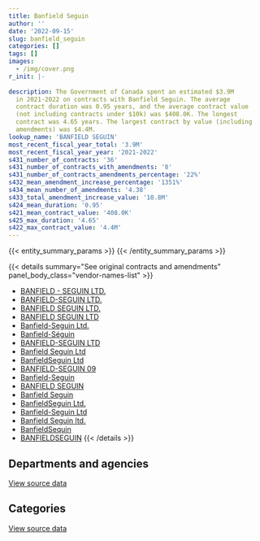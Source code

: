 ```yaml
---
title: Banfield Seguin
author: ''
date: '2022-09-15'
slug: banfield_seguin
categories: []
tags: []
images:
  - /img/cover.png
r_init: |-
  
description: The Government of Canada spent an estimated $3.9M
  in 2021-2022 on contracts with Banfield Seguin. The average
  contract duration was 0.95 years, and the average contract value
  (not including contracts under $10k) was $408.0K. The longest
  contract was 4.65 years. The largest contract by value (including
  amendments) was $4.4M.
lookup_name: 'BANFIELD SEGUIN'
most_recent_fiscal_year_total: '3.9M'
most_recent_fiscal_year_year: '2021-2022'
s431_number_of_contracts: '36'
s431_number_of_contracts_with_amendments: '8'
s431_number_of_contracts_amendments_percentage: '22%'
s432_mean_amendment_increase_percentage: '1351%'
s434_mean_number_of_amendments: '4.38'
s433_total_amendment_increase_value: '10.8M'
s424_mean_duration: '0.95'
s421_mean_contract_value: '408.0K'
s425_max_duration: '4.65'
s422_max_contract_value: '4.4M'
---
```


<script src="/rmarkdown-libs/htmlwidgets/htmlwidgets.js"></script>
<link href="/rmarkdown-libs/datatables-css/datatables-crosstalk.css" rel="stylesheet" />
<script src="/rmarkdown-libs/datatables-binding/datatables.js"></script>
<script src="/rmarkdown-libs/jquery/jquery-3.6.0.min.js"></script>
<link href="/rmarkdown-libs/dt-core-bootstrap/css/dataTables.bootstrap.min.css" rel="stylesheet" />
<link href="/rmarkdown-libs/dt-core-bootstrap/css/dataTables.bootstrap.extra.css" rel="stylesheet" />
<script src="/rmarkdown-libs/dt-core-bootstrap/js/jquery.dataTables.min.js"></script>
<script src="/rmarkdown-libs/dt-core-bootstrap/js/dataTables.bootstrap.min.js"></script>
<link href="/rmarkdown-libs/crosstalk/css/crosstalk.min.css" rel="stylesheet" />
<script src="/rmarkdown-libs/crosstalk/js/crosstalk.min.js"></script>
<script src="/rmarkdown-libs/htmlwidgets/htmlwidgets.js"></script>
<link href="/rmarkdown-libs/datatables-css/datatables-crosstalk.css" rel="stylesheet" />
<script src="/rmarkdown-libs/datatables-binding/datatables.js"></script>
<script src="/rmarkdown-libs/jquery/jquery-3.6.0.min.js"></script>
<link href="/rmarkdown-libs/dt-core-bootstrap/css/dataTables.bootstrap.min.css" rel="stylesheet" />
<link href="/rmarkdown-libs/dt-core-bootstrap/css/dataTables.bootstrap.extra.css" rel="stylesheet" />
<script src="/rmarkdown-libs/dt-core-bootstrap/js/jquery.dataTables.min.js"></script>
<script src="/rmarkdown-libs/dt-core-bootstrap/js/dataTables.bootstrap.min.js"></script>
<link href="/rmarkdown-libs/crosstalk/css/crosstalk.min.css" rel="stylesheet" />
<script src="/rmarkdown-libs/crosstalk/js/crosstalk.min.js"></script>

{{< entity_summary_params >}}
{{< /entity_summary_params >}}

{{< details summary="See original contracts and amendments" panel_body_class="vendor-names-list" >}}
- [BANFIELD - SEGUIN LTD.](https://search.open.canada.ca/en/ct/?sort=contract_value_f%20desc&page=1&search_text=%22BANFIELD%20-%20SEGUIN%20LTD.%22)
- [BANFIELD-SEGUIN LTD.](https://search.open.canada.ca/en/ct/?sort=contract_value_f%20desc&page=1&search_text=%22BANFIELD-SEGUIN%20LTD.%22)
- [BANFIELD SEGUIN LTD.](https://search.open.canada.ca/en/ct/?sort=contract_value_f%20desc&page=1&search_text=%22BANFIELD%20SEGUIN%20LTD.%22)
- [BANFIELD SEGUIN LTD](https://search.open.canada.ca/en/ct/?sort=contract_value_f%20desc&page=1&search_text=%22BANFIELD%20SEGUIN%20LTD%22)
- [Banfield-Seguin Ltd.](https://search.open.canada.ca/en/ct/?sort=contract_value_f%20desc&page=1&search_text=%22Banfield-Seguin%20Ltd.%22)
- [Banfield-Séguin](https://search.open.canada.ca/en/ct/?sort=contract_value_f%20desc&page=1&search_text=%22Banfield-S%c3%a9guin%22)
- [BANFIELD-SEGUIN LTD](https://search.open.canada.ca/en/ct/?sort=contract_value_f%20desc&page=1&search_text=%22BANFIELD-SEGUIN%20LTD%22)
- [Banfield Seguin Ltd](https://search.open.canada.ca/en/ct/?sort=contract_value_f%20desc&page=1&search_text=%22Banfield%20Seguin%20Ltd%22)
- [BanfieldSeguin Ltd](https://search.open.canada.ca/en/ct/?sort=contract_value_f%20desc&page=1&search_text=%22BanfieldSeguin%20Ltd%22)
- [BANFIELD-SEGUIN 09](https://search.open.canada.ca/en/ct/?sort=contract_value_f%20desc&page=1&search_text=%22BANFIELD-SEGUIN%2009%22)
- [Banfield-Seguin](https://search.open.canada.ca/en/ct/?sort=contract_value_f%20desc&page=1&search_text=%22Banfield-Seguin%22)
- [BANFIELD SEGUIN](https://search.open.canada.ca/en/ct/?sort=contract_value_f%20desc&page=1&search_text=%22BANFIELD%20SEGUIN%22)
- [Banfield Seguin](https://search.open.canada.ca/en/ct/?sort=contract_value_f%20desc&page=1&search_text=%22Banfield%20Seguin%22)
- [BanfieldSeguin Ltd.](https://search.open.canada.ca/en/ct/?sort=contract_value_f%20desc&page=1&search_text=%22BanfieldSeguin%20Ltd.%22)
- [Banfield-Seguin Ltd](https://search.open.canada.ca/en/ct/?sort=contract_value_f%20desc&page=1&search_text=%22Banfield-Seguin%20Ltd%22)
- [Banfield Seguin ltd.](https://search.open.canada.ca/en/ct/?sort=contract_value_f%20desc&page=1&search_text=%22Banfield%20Seguin%20ltd.%22)
- [BanfieldSequin](https://search.open.canada.ca/en/ct/?sort=contract_value_f%20desc&page=1&search_text=%22BanfieldSequin%22)
- [BANFIELDSEGUIN](https://search.open.canada.ca/en/ct/?sort=contract_value_f%20desc&page=1&search_text=%22BANFIELDSEGUIN%22)
{{< /details >}}

## Departments and agencies

<div id="htmlwidget-1" style="width:100%;height:auto;" class="datatables html-widget"></div>
<script type="application/json" data-for="htmlwidget-1">{"x":{"style":"bootstrap","filter":"none","vertical":false,"data":[["<a href=\"/departments/cnsc-ccsn/\">Canadian Nuclear Safety Commission<\/a>","<a href=\"/departments/cra-arc/\">Canada Revenue Agency<\/a>","<a href=\"/departments/elections/\">Elections Canada<\/a>","<a href=\"/departments/fin/\">Department of Finance Canada<\/a>","<a href=\"/departments/hc-sc/\">Health Canada<\/a>","<a href=\"/departments/ic/\">Innovation, Science and Economic Development Canada<\/a>","<a href=\"/departments/nrc-cnrc/\">National Research Council Canada<\/a>","<a href=\"/departments/nrcan-rncan/\">Natural Resources Canada<\/a>","<a href=\"/departments/ps-sp/\">Public Safety Canada<\/a>"],[22600,null,null,null,1625363.8,80268.97,9470.63,8549.73,954471.56],[null,4227.81,null,null,18563.19,19521.33,null,52820.57,1966521.43],[7312.63,5800.94,null,28250,646974,24956.05,null,null,2668163.34],[24773.72,null,187294.27,25000,856084.97,161763.02,null,14413.15,2668163.34]],"container":"<table class=\"table table-striped table-hover row-border order-column display\">\n  <thead>\n    <tr>\n      <th>Department<\/th>\n      <th>2018-2019<\/th>\n      <th>2019-2020<\/th>\n      <th>2020-2021<\/th>\n      <th>2021-2022<\/th>\n    <\/tr>\n  <\/thead>\n<\/table>","options":{"order":[[4,"desc"]],"pageLength":10,"autoWidth":true,"columnDefs":[{"targets":1,"render":"function(data, type, row, meta) {\n    return type !== 'display' ? data : DTWidget.formatCurrency(data, \"$\", 2, 3, \",\", \".\", true, null);\n  }"},{"targets":2,"render":"function(data, type, row, meta) {\n    return type !== 'display' ? data : DTWidget.formatCurrency(data, \"$\", 2, 3, \",\", \".\", true, null);\n  }"},{"targets":3,"render":"function(data, type, row, meta) {\n    return type !== 'display' ? data : DTWidget.formatCurrency(data, \"$\", 2, 3, \",\", \".\", true, null);\n  }"},{"targets":4,"render":"function(data, type, row, meta) {\n    return type !== 'display' ? data : DTWidget.formatCurrency(data, \"$\", 2, 3, \",\", \".\", true, null);\n  }"},{"width":"16%","targets":[1,2,3,4]},{"className":"dt-right","targets":[1,2,3,4]}],"orderClasses":false}},"evals":["options.columnDefs.0.render","options.columnDefs.1.render","options.columnDefs.2.render","options.columnDefs.3.render"],"jsHooks":[]}</script>
<p class="text-right">
<a href="https://github.com/GoC-Spending/contracts-data/tree/main/data/out/vendors/banfield_seguin/summary_by_fiscal_year_by_department.csv" class="source-data-link btn btn-link">View source data</a>
</p>

## Categories

<div id="htmlwidget-2" style="width:100%;height:auto;" class="datatables html-widget"></div>
<script type="application/json" data-for="htmlwidget-2">{"x":{"style":"bootstrap","filter":"none","vertical":false,"data":[["<a href=\"/categories/office_management/\">Office management<\/a>","<a href=\"/categories/professional_services/\">Professional services<\/a>","<a href=\"/categories/information_technology/\">Information technology<\/a>","<a href=\"/categories/human_capital/\">Human capital<\/a>"],[5440.37,2635980.69,34330.63,24973],[19521.33,1032698.11,1009434.89,null],[null,1667765.18,1713691.78,null],[null,2037037.66,1900454.8,null]],"container":"<table class=\"table table-striped table-hover row-border order-column display\">\n  <thead>\n    <tr>\n      <th>Category<\/th>\n      <th>2018-2019<\/th>\n      <th>2019-2020<\/th>\n      <th>2020-2021<\/th>\n      <th>2021-2022<\/th>\n    <\/tr>\n  <\/thead>\n<\/table>","options":{"order":[[4,"desc"]],"dom":"t","pageLength":30,"autoWidth":true,"columnDefs":[{"targets":1,"render":"function(data, type, row, meta) {\n    return type !== 'display' ? data : DTWidget.formatCurrency(data, \"$\", 2, 3, \",\", \".\", true, null);\n  }"},{"targets":2,"render":"function(data, type, row, meta) {\n    return type !== 'display' ? data : DTWidget.formatCurrency(data, \"$\", 2, 3, \",\", \".\", true, null);\n  }"},{"targets":3,"render":"function(data, type, row, meta) {\n    return type !== 'display' ? data : DTWidget.formatCurrency(data, \"$\", 2, 3, \",\", \".\", true, null);\n  }"},{"targets":4,"render":"function(data, type, row, meta) {\n    return type !== 'display' ? data : DTWidget.formatCurrency(data, \"$\", 2, 3, \",\", \".\", true, null);\n  }"},{"width":"16%","targets":[1,2,3,4]},{"className":"dt-right","targets":[1,2,3,4]}],"orderClasses":false,"lengthMenu":[10,25,30,50,100]}},"evals":["options.columnDefs.0.render","options.columnDefs.1.render","options.columnDefs.2.render","options.columnDefs.3.render"],"jsHooks":[]}</script>
<p class="text-right">
<a href="https://github.com/GoC-Spending/contracts-data/tree/main/data/out/vendors/banfield_seguin/summary_by_fiscal_year_by_category.csv" class="source-data-link btn btn-link">View source data</a>
</p>
